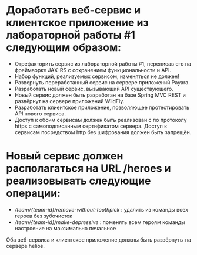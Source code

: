 # Доработать веб-сервис и клиентское приложение из лабораторной работы #1 следующим образом:

* Отрефакторить сервис из лабораторной работы #1, переписав его на фреймворке JAX-RS с сохранением функциональности и API.
* Набор функций, реализуемых сервисом, изменяться не должен!
* Развернуть переработанный сервис на сервере приложений Payara.
* Разработать новый сервис, вызывающий API существующего.
* Новый сервис должен быть разработан на базе Spring MVC REST и развёрнут на сервере приложений WildFly.
* Разработать клиентское приложение, позволяющее протестировать API нового сервиса.
* Доступ к обоим сервисам должен быть реализован с по протоколу https с самоподписанным сертификатом сервера. Доступ к сервисам посредством http без шифрования должен быть запрещён.
# Новый сервис должен располагаться на URL /heroes и реализовывать следующие операции:

* _/team/{team-id}/remove-without-toothpick_ : удалить из команды всех героев без зубочисток
* _/team/{team-id}/make-depressive_ : поменять всем героям команды настроение на максимально печальное

 Оба веб-сервиса и клиентское приложение должны быть развёрнуты на сервере helios.
